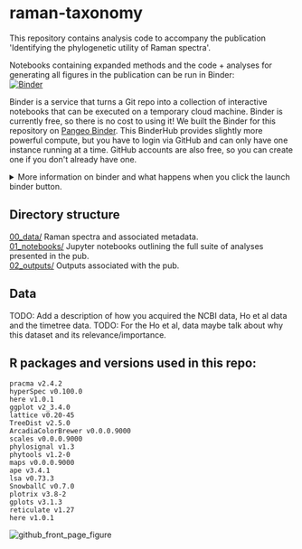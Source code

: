 # raman-taxonomy

This repository contains analysis code to accompany the publication 'Identifying the phylogenetic utility of Raman spectra'.<br>

Notebooks containing expanded methods and the code + analyses for generating all figures in the publication can be run in Binder: <br>
[![Binder](https://aws-uswest2-binder.pangeo.io/badge_logo.svg)](https://aws-uswest2-binder.pangeo.io/v2/gh/Arcadia-Science/raman-taxonomy/main)

Binder is a service that turns a Git repo into a collection of interactive notebooks that can be executed on a temporary cloud machine.
Binder is currently free, so there is no cost to using it!
We built the Binder for this repository on [Pangeo Binder](https://pangeo-binder.readthedocs.io/en/prod/).
This BinderHub provides slightly more powerful compute, but you have to login via GitHub and can only have one instance running at a time.
GitHub accounts are also free, so you can create one if you don't already have one.

<details>
    <summary>More information on binder and what happens when you click the launch binder button.</summary>
When a repository is configured to run as a binder, passing the GitHub repository URL to binder starts the binder-building process.
Binder first builds a docker image that contains all of the software installations specified by a special set of files in the GitHub repository.
A docker image is a set of instructions that are used to create a docker container.
A docker container is a runnable instance of a docker image -- it's an encapsulated computing environment that can be used to reproducibly install sets of software on diverse computers.
Armed with the docker container, binder launches an "instance" in the cloud (either on Google Cloud or AWS typically) on which it runs the docker container.
Binder does some additional work in the background -- if no software configuration files are provided in the GitHub repo, or if those contain a minimal set of software, binder will by default include JupyterHub in the docker.
When the cloud instance is launched, this is the screen you interact with.
You interact with the cloud instance in your browser.
Binders are ephemeral instances -- after a period of inactivity, the instance is automatically shut down, and any work you have done will be lost.
You're able to download files from your work before the instance is shut down if you do want to save anything.
</details>

## Directory structure

[00_data/](00_data/) Raman spectra and associated metadata.<br>
[01_notebooks/](01_notebooks/) Jupyter notebooks outlining the full suite of analyses presented in the pub.<br>
[02_outputs/](02_outputs/) Outputs associated with the pub.<br>

## Data

TODO: Add a description of how you acquired the NCBI data, Ho et al data and the timetree data.
TODO: For the Ho et al, data maybe talk about why this dataset and its relevance/importance.

## R packages and versions used in this repo:

`pracma v2.4.2` <br/>
`hyperSpec v0.100.0` <br/>
`here v1.0.1` <br/>
`ggplot v2_3.4.0` <br/>
`lattice v0.20-45` <br/>
`TreeDist v2.5.0` <br/>
`ArcadiaColorBrewer v0.0.0.9000` <br/>
`scales v0.0.0.9000` <br/>
`phylosignal v1.3` <br/>
`phytools v1.2-0` <br/>
`maps v0.0.0.9000` <br/>
`ape v3.4.1` <br/>
`lsa v0.73.3` <br/>
`SnowballC v0.7.0` <br/>
`plotrix v3.8-2` <br/>
`gplots v3.1.3` <br/>
`reticulate v1.27` <br/>
`here v1.0.1` <br/>

![github_front_page_figure](fig_1.png)
